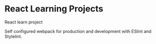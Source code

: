 # React Learning Projects
React learn project

Self configured webpack for production and development with ESlint and Stylelint.
